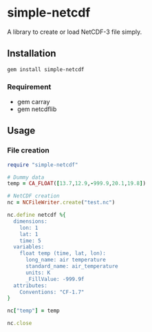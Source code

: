 simple-netcdf
=============

A library to create or load NetCDF-3 file simply.

Installation
------------

    gem install simple-netcdf
    
### Requirement

* gem carray
* gem netcdflib

Usage
------

### File creation

```ruby
require "simple-netcdf"

# Dummy data
temp = CA_FLOAT([13.7,12.9,-999.9,20.1,19.8])

# NetCDF creation
nc = NCFileWriter.create("test.nc")

nc.define netcdf %{ 
  dimensions:
    lon: 1
    lat: 1
    time: 5
  variables:
    float temp (time, lat, lon):
      long_name: air temperature
      standard_name: air_temperature
      units: K
      _FillValue: -999.9f
  attributes:
    Conventions: "CF-1.7"
}

nc["temp"] = temp

nc.close
```
